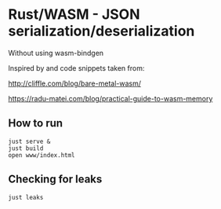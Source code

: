 # Rust/WASM - JSON serialization/deserialization

Without using wasm-bindgen

Inspired by and code snippets taken from:

http://cliffle.com/blog/bare-metal-wasm/

https://radu-matei.com/blog/practical-guide-to-wasm-memory

## How to run

```
just serve &
just build
open www/index.html
```

## Checking for leaks

```
just leaks
```
